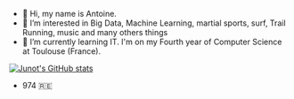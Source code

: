 - 👋 Hi, my name is Antoine. 
- 👀 I’m interested in Big Data, Machine Learning, martial sports, surf, Trail Running, music and many others things
- 🌱 I’m currently learning IT. I'm on my Fourth year of Computer Science at Toulouse (France).

[![Junot's GitHub stats](https://github-readme-stats.vercel.app/api?username=Junot974&count_private=true&show_icons=true)](https://github.com/Junot974/github-readme-stats)

- 974 🇷🇪
